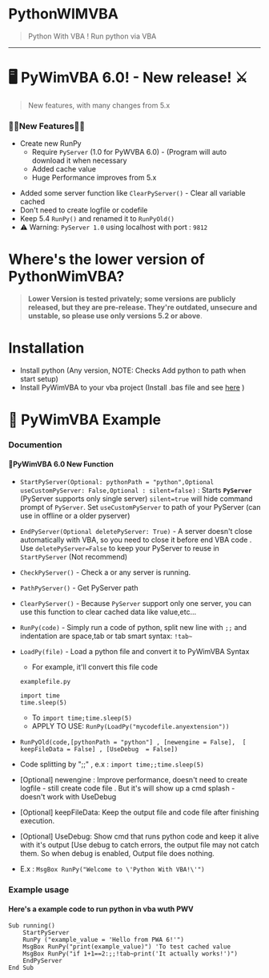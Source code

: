 # PythonWIMVBA
> Python With VBA ! Run python via VBA
---
# **🖥 PyWimVBA 6.0! - New release! ⚔**
> New features, with many changes from 5.x
### 🎉🎉**New Features**🎉🎉
- Create new RunPy
	- Require `PyServer` (1.0 for PyWVBA 6.0) - (Program will auto download it when necessary
	- Added cache value
  - Huge Performance improves from 5.x 
+ Added some server function like `ClearPyServer()` - Clear all variable cached
+ Don't need to create logfile or codefile
+ Keep 5.4 `RunPy()` and renamed it to `RunPyOld()`
+ ⚠ Warning: `PyServer 1.0` using localhost with port : `9812` 
# Where's the lower version of PythonWimVBA?
> **Lower Version is tested privately; some versions are publicly released, but they are pre-release. They're outdated, unsecure and unstable, so please use only versions 5.2 or above**.

# Installation
+ Install python (Any version, NOTE: Checks Add python to path when start setup)
+ Install PyWimVBA to your vba project (Install .bas file and see [here](https://support.tetcos.com/support/solutions/articles/14000143233-how-to-import-vba-script-bas-file-in-ms-excel-) )

# 🎨 PyWimVBA Example
### Documention
#### 💎PyWimVBA 6.0 New Function
+ `StartPyServer(Optional: pythonPath = "python",Optional useCustomPyServer: False,Optional : silent=false)` :  Starts **`PyServer`** (PyServer supports only single server) `silent=true` will hide command prompt of `PyServer`. Set `useCustomPyServer` to path of your PyServer (can use in offline or a older pyserver)
+ `EndPyServer(Optional deletePyServer: True)` - A server doesn't close automatically with VBA, so you need to close it before end VBA code .  Use `deletePyServer=False` to keep your PyServer to reuse in `StartPyServer` (Not recommend)
+ `CheckPyServer()` - Check a or any server is running.
+ `PathPyServer()` - Get PyServer path
+ `ClearPyServer()` - Because `PyServer` support only one server, you can use this function to clear cached data like value,etc...
+ `RunPy(code)` - Simply run a code of python, split new line with `;;` and indentation are space,tab or tab smart syntax: `!tab~`
+ ``LoadPy(file)`` - Load a python file and convert it to PyWimVBA Syntax
  - For example, it'll convert this file code
  
  `examplefile.py`

  ```
  import time
  time.sleep(5)
  ```
  - To `import time;time.sleep(5)`
  - APPLY TO USE: `RunPy(LoadPy("mycodefile.anyextension"))`
    
+ ``RunPyOld(code,[pythonPath = "python"] , [newengine = False],  [ keepFileData = False] , [UseDebug  = False])``
+ Code splitting by ";;" , e.x : `import time;;time.sleep(5)`
+ [Optional] newengine : Improve performance, doesn't need to create logfile - still create code file . But it's will show up a cmd splash - doesn't work with UseDebug
+ [Optional] keepFileData: Keep the output file and code file after finishing execution. 
+ [Optional] UseDebug: Show cmd that runs python code and keep it alive with it's output [Use debug to catch errors, the output file may not catch them. So when debug is enabled, Output file does nothing.
+ E.x : `MsgBox RunPy("Welcome to \'Python With VBA!\'")`
### Example usage
#### Here's a example code to run python in vba wuth PWV
```
Sub running()
    StartPyServer
    RunPy ("example_value = 'Hello from PWA 6!'")
    MsgBox RunPy("print(example_value)") 'To test cached value
    MsgBox RunPy("if 1+1==2:;;!tab~print('It actually works!')")
    EndPyServer
End Sub
```
